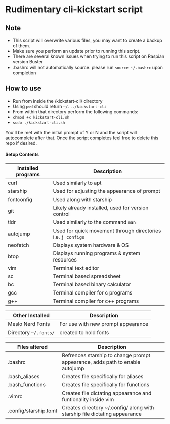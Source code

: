 <h1> Rudimentary cli-kickstart script </h1>

## Note ##
- This script will overwrite various files, you may want to create a backup of them.
- Make sure you perform an update prior to running this script. 
- There are several known issues when trying to run this script on Raspian version Buster
- .bashrc will not automatically source. please run `source ~/.bashrc` upon completion

## How to use ##
- Run from inside the /kickstart-cli/ directory 
- Using `pwd` should return `~/.../kickstart-cli`
- From within that directory perform the following commands:
- `chmod +x kickstart-cli.sh`
- `sudo ./kickstart-cli.sh`

You'll be met with the initial prompt of Y or N and the script will autocomplete after that.
Once the script completes feel free to delete this repo if desired.

#### Setup Contents ####

| Installed programs | Description |
|--------------------|-------------|
| curl | Used similarly to apt |
| starship | Used for adjusting the appearance of prompt |
| fontconfig | Used along with starship |
| git | Likely already installed, used for version control |
| tldr | Used similarly to the command `man` | 
| autojump | Used for quick movement through directories i.e. `j configs` |
| neofetch | Displays system hardware & OS |
| btop | Displays running programs & system resources |
| vim | Terminal text editor |
| sc | Terminal based spreadsheet |
| bc | Terminal based binary calculator |
| gcc | Terminal compiler for c programs |
| g++ | Terminal compiler for c++ programs |

| Other Installed | Description |
|-----------------|-------------|
| Meslo Nerd Fonts | For use with new prompt appearance |
| Directory `~/.fonts/` | created to hold fonts |

| Files altered | Description |
|---------------|-------------|
| .bashrc | Refrences starship to change prompt appearance, adds path to enable autojump |
| .bash_aliases	| Creates file specifically for aliases |
| .bash_functions | Creates file specifically for functions |
| .vimrc | Creates file dictating appearance and funtionality inside vim |
| .config/starship.toml | Creates directory ~/.config/ along with starship file dictating appearance |




